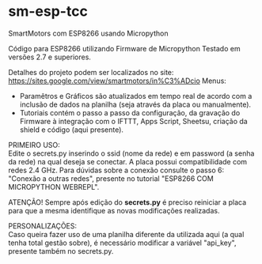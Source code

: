 # sm-esp-tcc
SmartMotors com ESP8266 usando Micropython

Código para ESP8266 utilizando Firmware de Micropython
Testado em versões 2.7 e superiores.

Detalhes do projeto podem ser localizados no site:
https://sites.google.com/view/smartmotors/in%C3%ADcio
Menus: 
  - Paramêtros e Gráficos são atualizados em tempo real de acordo com a inclusão de dados na planilha (seja através da placa ou manualmente).
  - Tutoriais contém o passo a passo da configuração, da gravação do Firmware à integração com o IFTTT, Apps Script, Sheetsu, criação da shield e código (aqui presente).

PRIMEIRO USO:</br>
Edite o secrets.py inserindo o ssid (nome da rede) e em password (a senha da rede) na qual deseja se conectar. A placa possui compatibilidade com redes 2.4 GHz. Para dúvidas sobre a conexão consulte o passo 6: "Conexão a outras redes", presente no tutorial "ESP8266 COM MICROPYTHON WEBREPL".

ATENÇÃO! Sempre após edição do **secrets.py** é preciso reiniciar a placa para que a mesma identifique as novas modificações realizadas.

PERSONALIZAÇÕES:</br>
Caso queira fazer uso de uma planilha diferente da utilizada aqui (a qual tenha total gestão sobre), é necessário modificar a variável "api_key", presente também no secrets.py.
